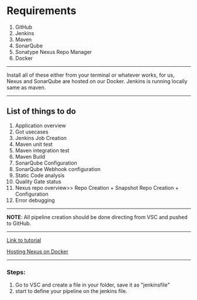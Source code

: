 # Requirements
1. GitHub
2. Jenkins
3. Maven
4. SonarQube
5. Sonatype Nexus Repo Manager 
6. Docker
---
Install all of these either from your terminal or whatever works, for us, Nexus and SonarQube are hosted on our Docker. Jenkins is running locally same as maven.

---
## List of things to do

1. Application overview 
2. Got usecases 
3. Jenkins Job Creation
4. Maven unit test 
5. Maven integration test 
6. Maven Build 
7. SonarQube Configuration 
8. SonarQube Webhook configuration 
9. Static Code analysis 
10. Quality Gate status 
11. Nexus repo overview>> Repo Creation + Snapshot Repo Creation + Configuration 
12. Error debugging

---

**NOTE**: All pipeline creation should be done directing from VSC and pushed to GitHub.

---
[Link to tutorial](https://www.youtube.com/watch?v=Yk7k3yEguQA&list=WL&index=22)

[Hosting Nexus on Docker](https://www.youtube.com/watch?v=Ohdnjj99Lug)

---
### Steps:
1. Go to VSC and create a file in your folder, save it as "jenkinsfile" 
2. start to define your pipeline on the jenkins file.
